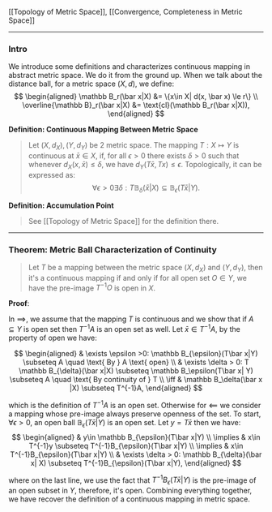 [[Topology of Metric Space]], [[Convergence, Completeness in Metric Space]]

---
### **Intro**

We introduce some definitions and characterizes continuous mapping in abstract metric space. We do it from the ground up. When we talk about the distance ball, for a metric space $(X, d)$, we define: 
$$
\begin{aligned}
    \mathbb B_r(\bar x|X) &= \{x\in X| d(x, \bar x) \le r\}
    \\
    \overline{\mathbb B}_r(\bar x|X) &= \text{cl}(\mathbb B_r(\bar x|X)), 
\end{aligned}
$$

**Definition: Continuous Mapping Between Metric Space**
> Let $(X, d_X), (Y, d_Y)$ be 2 metric space. The mapping $T: X\mapsto Y$ is continuous at $\bar x \in X$, if, for all $\epsilon > 0$ there exists $\delta > 0$ such that whenever $d_X(x, \bar x)\le \delta$, we have $d_Y(T\bar x, Tx) \le \epsilon$. Topologically, it can be expressed as:
> $$
> \forall \epsilon > 0 \exists \delta: T \mathbb B_\delta(\bar x|X) \subseteq \mathbb B_\epsilon(T\bar x|Y). 
> $$


**Definition: Accumulation Point**
> See [[Topology of Metric Space]] for the definition there. 


---
### **Theorem: Metric Ball Characterization of Continuity**

> Let $T$ be a mapping between the metric space $(X,d_X)$ and $(Y, d_Y)$, then it's a continuous mapping if and only if for all open set $O\in Y$, we have the pre-image $T^{-1}O$ is open in $X$. 

**Proof**: 

In $\implies$, we assume that the mapping $T$ is continuous and we show that if $A\subseteq Y$ is open set then $T^{-1}A$ is an open set as well. Let $\bar x \in T^{-1}A$, by the property of open we have: 

$$
\begin{aligned}
    & \exists \epsilon >0: \mathbb B_{\epsilon}(T\bar x|Y) \subseteq A \quad \text{ By } A \text{ open}
    \\
    & \exists \delta > 0: T \mathbb B_{\delta}(\bar x|X) \subseteq \mathbb B_\epsilon(T\bar x| Y) \subseteq A \quad \text{ By continuity of } T
    \\
    \iff &
    \mathbb B_\delta(\bar x |X) \subseteq T^{-1}A, 
\end{aligned}
$$

which is the definition of $T^{-1}A$ is an open set. Otherwise for $\impliedby$ we consider a mapping whose pre-image always preserve openness of the set. To start, $\forall \epsilon > 0$, an open ball $\mathbb B_\epsilon(T\bar x|Y)$ is an open set. Let $y = T\bar x$ then we have: 
$$
\begin{aligned}
    & y\in \mathbb B_{\epsilon}(T\bar x|Y)
    \\
    \implies 
    & x\in T^{-1}y \subseteq T^{-1}B_{\epsilon}(T\bar x|Y)
    \\
    \implies 
    & x\in T^{-1}B_{\epsilon}(T\bar x|Y)
    \\
    & 
    \exists \delta > 0: 
    \mathbb B_{\delta}(\bar x| X) \subseteq T^{-1}B_{\epsilon}(T\bar x|Y), 
\end{aligned}
$$

where on the last line, we use the fact that $T^{-1}B_{\epsilon}(T\bar x|Y)$ is the pre-image of an open subset in $Y$, therefore, it's open. Combining everything together, we have recover the definition of a continuous mapping in metric space.